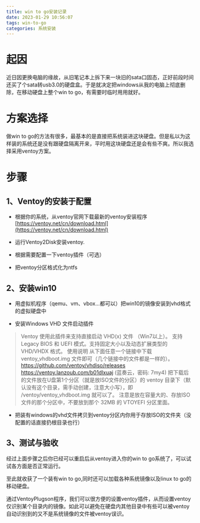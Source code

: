 ```yaml
---
title: win to go安装记录
date: 2023-01-29 10:56:07
tags: win-to-go
categories: 系统安装
---
```



# 起因

近日因更换电脑的缘故，从旧笔记本上拆下来一块旧的sata口固态，正好前段时间还买了个sata转usb3.0的硬盘盒。于是就决定把windows从我的电脑上彻底删除，在移动硬盘上整个win to go，有需要时临时用用就好。

# 方案选择

做win to go的方法有很多，最基本的是直接把系统装进这块硬盘。但是私以为这样装的系统还是没有跟硬盘隔离开来，平时用这块硬盘还是会有些不爽。所以我选择采用ventoy方案。

# 步骤

## 1、Ventoy的安装于配置

* 根据你的系统，从ventoy官网下载最新的ventoy安装程序[https://ventoy.net/cn/download.html](https://ventoy.net/cn/download.html)

* 运行Ventoy2Disk安装ventoy.

* 根据需要配置一下ventoy插件（可选）

* 把ventoy分区格式化为ntfs

## 2、安装win10

* 用虚拟机程序（qemu、vm、vbox...都可以）把win10的镜像安装到vhd格式的虚拟硬盘中

* 安装Windows VHD 文件启动插件
> Ventoy 使用此插件来支持直接启动 VHD(x) 文件 （Win7以上）。
支持 Legacy BIOS 和 UEFI 模式。支持固定大小以及动态扩展类型的 VHD/VHDX 格式。
使用说明
从下面任意一个链接中下载 ventoy_vhdboot.img 文件即可（几个链接中的文件都是一样的）。
https://github.com/ventoy/vhdiso/releases
https://ventoy.lanzoub.com/b01dlxuaj (蓝奏云，密码: 7my4)
把下载后的文件放在U盘第1个分区（就是放ISO文件的分区）的 ventoy 目录下（默认没有这个目录，需手动创建，注意大小写），即 /ventoy/ventoy_vhdboot.img 就可以了。
注意是放在容量大的、存放ISO文件的那个分区中，不要放到那个 32MB 的 VTOYEFI 分区里面。

* 把装有windows的vhd文件拷贝到ventoy分区内你用于存放ISO的文件夹（没配置的话直接扔根目录也行）

## 3、测试与验收
经过上面步骤之后你已经可以重启后从ventoy进入你的win to go系统了，可以试试各方面是否正常运行。

至此就收获了一个装有win to go,同时还可以加载各种系统镜像以及linux to go的移动硬盘。

通过VentoyPlugson程序，我们可以很方便的设置ventoy插件，从而设置ventoy仅识别某个目录内的镜像。如此可以避免在硬盘内其他目录中有些可以被ventoy自动识别到的又不是系统镜像的文件被ventoy误识。
